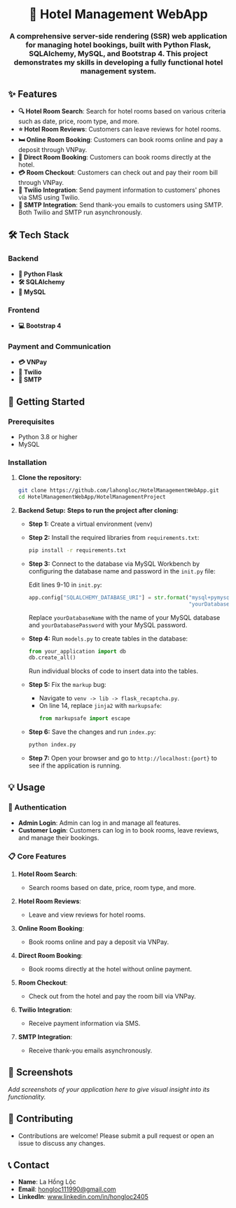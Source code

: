 <h1 align="center">🏨 Hotel Management WebApp</h1>

<h3 align="center">A comprehensive server-side rendering (SSR) web application for managing hotel bookings, built with Python Flask, SQLAlchemy, MySQL, and Bootstrap 4. This project demonstrates my skills in developing a fully functional hotel management system.</h3>

## ✨ Features
- **🔍 Hotel Room Search**: Search for hotel rooms based on various criteria such as date, price, room type, and more.
- **⭐ Hotel Room Reviews**: Customers can leave reviews for hotel rooms.
- **🛏️ Online Room Booking**: Customers can book rooms online and pay a deposit through VNPay.
- **🏨 Direct Room Booking**: Customers can book rooms directly at the hotel.
- **💳 Room Checkout**: Customers can check out and pay their room bill through VNPay.
- **📱 Twilio Integration**: Send payment information to customers' phones via SMS using Twilio.
- **📧 SMTP Integration**: Send thank-you emails to customers using SMTP. Both Twilio and SMTP run asynchronously.

## 🛠 Tech Stack

### Backend
- **🐍 Python Flask**
- **🛠 SQLAlchemy**
- **🐬 MySQL**

### Frontend
- **💻 Bootstrap 4**

### Payment and Communication
- **💳 VNPay**
- **📱 Twilio**
- **📧 SMTP**

## 🚀 Getting Started

### Prerequisites
- Python 3.8 or higher
- MySQL

### Installation

1. **Clone the repository:**
    ```sh
    git clone https://github.com/lahongloc/HotelManagementWebApp.git
    cd HotelManagementWebApp/HotelManagementProject
    ```

2. **Backend Setup:**
    **Steps to run the project after cloning:**

    - **Step 1:** Create a virtual environment (venv)

    - **Step 2:** Install the required libraries from `requirements.txt`:
      ```sh
      pip install -r requirements.txt
      ```
    - **Step 3:** Connect to the database via MySQL Workbench by configuring the database name and password in the `init.py` file:

      Edit lines 9-10 in `init.py`:
      ```python
      app.config["SQLALCHEMY_DATABASE_URI"] = str.format("mysql+pymysql://root:{}@localhost/yourDatabaseName?charset=utf8mb4",
                                                         "yourDatabasePassword")
      ```
      Replace `yourDatabaseName` with the name of your MySQL database and `yourDatabasePassword` with your MySQL password.

    - **Step 4:** Run `models.py` to create tables in the database:
      ```python
      from your_application import db
      db.create_all()
      ```

      Run individual blocks of code to insert data into the tables.

    - **Step 5:** Fix the `markup` bug:
      - Navigate to `venv -> lib -> flask_recaptcha.py`.
      - On line 14, replace `jinja2` with `markupsafe`:
        ```python
        from markupsafe import escape
        ```

    - **Step 6:** Save the changes and run `index.py`:
      ```sh
      python index.py
      ```

    - **Step 7:** Open your browser and go to `http://localhost:{port}` to see if the application is running.

## 💡 Usage

### 🔐 Authentication
- **Admin Login**: Admin can log in and manage all features.
- **Customer Login**: Customers can log in to book rooms, leave reviews, and manage their bookings.

### 📋 Core Features
1. **Hotel Room Search**:
    - Search rooms based on date, price, room type, and more.
  
2. **Hotel Room Reviews**:
    - Leave and view reviews for hotel rooms.

3. **Online Room Booking**:
    - Book rooms online and pay a deposit via VNPay.

4. **Direct Room Booking**:
    - Book rooms directly at the hotel without online payment.

5. **Room Checkout**:
    - Check out from the hotel and pay the room bill via VNPay.

6. **Twilio Integration**:
    - Receive payment information via SMS.

7. **SMTP Integration**:
    - Receive thank-you emails asynchronously.

## 📸 Screenshots
_Add screenshots of your application here to give visual insight into its functionality._

## 🤝 Contributing
- Contributions are welcome! Please submit a pull request or open an issue to discuss any changes.

## 📞 Contact
- **Name**: La Hồng Lộc
- **Email**: hongloc111990@gmail.com
- **LinkedIn**: www.linkedin.com/in/hongloc2405
